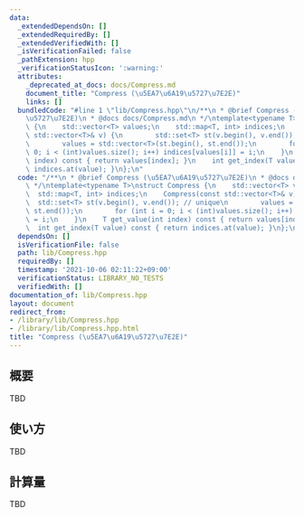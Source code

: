 ```yaml
---
data:
  _extendedDependsOn: []
  _extendedRequiredBy: []
  _extendedVerifiedWith: []
  _isVerificationFailed: false
  _pathExtension: hpp
  _verificationStatusIcon: ':warning:'
  attributes:
    _deprecated_at_docs: docs/Compress.md
    document_title: "Compress (\u5EA7\u6A19\u5727\u7E2E)"
    links: []
  bundledCode: "#line 1 \"lib/Compress.hpp\"\n/**\n * @brief Compress (\u5EA7\u6A19\
    \u5727\u7E2E)\n * @docs docs/Compress.md\n */\ntemplate<typename T>\nstruct Compress\
    \ {\n    std::vector<T> values;\n    std::map<T, int> indices;\n    Compress(const\
    \ std::vector<T>& v) {\n        std::set<T> st(v.begin(), v.end()); // unique\n\
    \        values = std::vector<T>(st.begin(), st.end());\n        for (int i =\
    \ 0; i < (int)values.size(); i++) indices[values[i]] = i;\n    }\n    T get_value(int\
    \ index) const { return values[index]; }\n    int get_index(T value) const { return\
    \ indices.at(value); }\n};\n"
  code: "/**\n * @brief Compress (\u5EA7\u6A19\u5727\u7E2E)\n * @docs docs/Compress.md\n\
    \ */\ntemplate<typename T>\nstruct Compress {\n    std::vector<T> values;\n  \
    \  std::map<T, int> indices;\n    Compress(const std::vector<T>& v) {\n      \
    \  std::set<T> st(v.begin(), v.end()); // unique\n        values = std::vector<T>(st.begin(),\
    \ st.end());\n        for (int i = 0; i < (int)values.size(); i++) indices[values[i]]\
    \ = i;\n    }\n    T get_value(int index) const { return values[index]; }\n  \
    \  int get_index(T value) const { return indices.at(value); }\n};\n"
  dependsOn: []
  isVerificationFile: false
  path: lib/Compress.hpp
  requiredBy: []
  timestamp: '2021-10-06 02:11:22+09:00'
  verificationStatus: LIBRARY_NO_TESTS
  verifiedWith: []
documentation_of: lib/Compress.hpp
layout: document
redirect_from:
- /library/lib/Compress.hpp
- /library/lib/Compress.hpp.html
title: "Compress (\u5EA7\u6A19\u5727\u7E2E)"
---
```

## 概要

TBD

## 使い方

TBD

## 計算量

TBD
